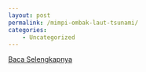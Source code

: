 ```yaml
---
layout: post
permalink: /mimpi-ombak-laut-tsunami/
categories:
    - Uncategorized
---
```


[Baca Selengkapnya](/04)